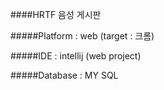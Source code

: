 ####HRTF 음성 게시판

#####Platform : web (target : 크롬)

#####IDE : intellij (web project)

#####Database : MY SQL

